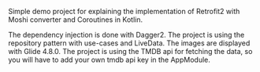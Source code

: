 Simple demo project for explaining the implementation of Retrofit2 with Moshi converter and Coroutines in Kotlin.

The dependency injection is done with Dagger2. The project is using the repository pattern with use-cases and LiveData.
The images are displayed with Glide 4.8.0.
The project is using the TMDB api for fetching the data, so you will have to add your own tmdb api key in the AppModule. 
